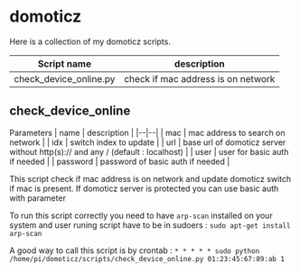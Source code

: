 # domoticz

Here is a collection of my domoticz scripts.

| Script name | description |
|--|--|
| check_device_online.py | check if mac address is on network |

## check_device_online
Parameters
| name | description |
|--|--|
| mac | mac address to search on network |
| idx | switch index to update |
| url | base url of domoticz server without http(s):// and any / (default : localhost) |
| user | user for basic auth if needed |
| password | password of basic auth if needed |

This script check if mac address is on network and update domoticz switch if mac is present.
If domoticz server is protected you can use basic auth with parameter

To run this script correctly you need to have `arp-scan` installed on your system and user runing script have to be in sudoers :
`sudo apt-get install arp-scan`

A good way to call this script is by crontab :
`* * * * * sudo python /home/pi/domoticz/scripts/check_device_online.py 01:23:45:67:89:ab 1`